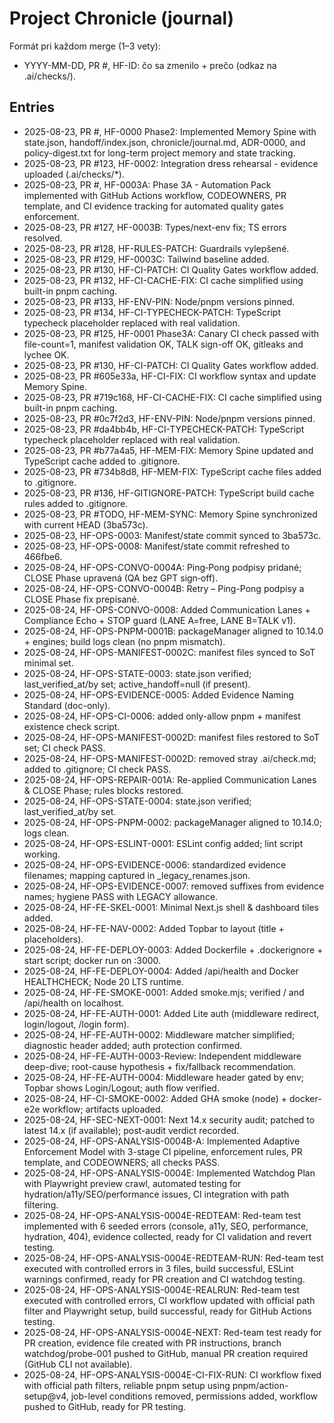 # Project Chronicle (journal)

Formát pri každom merge (1–3 vety):

- YYYY-MM-DD, PR #, HF-ID: čo sa zmenilo + prečo (odkaz na .ai/checks/).

## Entries

- 2025-08-23, PR #, HF-0000 Phase2: Implemented Memory Spine with state.json, handoff/index.json, chronicle/journal.md, ADR-0000, and policy-digest.txt for long-term project memory and state tracking.
- 2025-08-23, PR #123, HF-0002: Integration dress rehearsal - evidence uploaded (.ai/checks/\*).
- 2025-08-23, PR #, HF-0003A: Phase 3A - Automation Pack implemented with GitHub Actions workflow, CODEOWNERS, PR template, and CI evidence tracking for automated quality gates enforcement.
- 2025-08-23, PR #127, HF-0003B: Types/next-env fix; TS errors resolved.
- 2025-08-23, PR #128, HF-RULES-PATCH: Guardrails vylepšené.
- 2025-08-23, PR #129, HF-0003C: Tailwind baseline added.
- 2025-08-23, PR #130, HF-CI-PATCH: CI Quality Gates workflow added.
- 2025-08-23, PR #132, HF-CI-CACHE-FIX: CI cache simplified using built-in pnpm caching.
- 2025-08-23, PR #133, HF-ENV-PIN: Node/pnpm versions pinned.
- 2025-08-23, PR #134, HF-CI-TYPECHECK-PATCH: TypeScript typecheck placeholder replaced with real validation.
- 2025-08-23, PR #125, HF-0001 Phase3A: Canary CI check passed with file-count=1, manifest validation OK, TALK sign-off OK, gitleaks and lychee OK.
- 2025-08-23, PR #130, HF-CI-PATCH: CI Quality Gates workflow added.
- 2025-08-23, PR #605e33a, HF-CI-FIX: CI workflow syntax and update Memory Spine.
- 2025-08-23, PR #719c168, HF-CI-CACHE-FIX: CI cache simplified using built-in pnpm caching.
- 2025-08-23, PR #0c7f2d3, HF-ENV-PIN: Node/pnpm versions pinned.
- 2025-08-23, PR #da4bb4b, HF-CI-TYPECHECK-PATCH: TypeScript typecheck placeholder replaced with real validation.
- 2025-08-23, PR #b77a4a5, HF-MEM-FIX: Memory Spine updated and TypeScript cache added to .gitignore.
- 2025-08-23, PR #734b8d8, HF-MEM-FIX: TypeScript cache files added to .gitignore.
- 2025-08-23, PR #136, HF-GITIGNORE-PATCH: TypeScript build cache rules added to .gitignore.
- 2025-08-23, PR #TODO, HF-MEM-SYNC: Memory Spine synchronized with current HEAD (3ba573c).
- 2025-08-23, HF-OPS-0003: Manifest/state commit synced to 3ba573c.
- 2025-08-23, HF-OPS-0008: Manifest/state commit refreshed to 466fbe6.
- 2025-08-24, HF-OPS-CONVO-0004A: Ping‑Pong podpisy pridané; CLOSE Phase upravená (QA bez GPT sign‑off).
- 2025-08-24, HF-OPS-CONVO-0004B: Retry – Ping-Pong podpisy a CLOSE Phase fix prepísané.
- 2025-08-24, HF-OPS-CONVO-0008: Added Communication Lanes + Compliance Echo + STOP guard (LANE A=free, LANE B=TALK v1).
- 2025-08-24, HF-OPS-PNPM-0001B: packageManager aligned to 10.14.0 + engines; build logs clean (no pnpm mismatch).
- 2025-08-24, HF-OPS-MANIFEST-0002C: manifest files synced to SoT minimal set.
- 2025-08-24, HF-OPS-STATE-0003: state.json verified; last_verified_at/by set; active_handoff=null (if present).
- 2025-08-24, HF-OPS-EVIDENCE-0005: Added Evidence Naming Standard (doc-only).
- 2025-08-24, HF-OPS-CI-0006: added only-allow pnpm + manifest existence check script.
- 2025-08-24, HF-OPS-MANIFEST-0002D: manifest files restored to SoT set; CI check PASS.
- 2025-08-24, HF-OPS-MANIFEST-0002D: removed stray .ai/check.md; added to .gitignore; CI check PASS.
- 2025-08-24, HF-OPS-REPAIR-001A: Re-applied Communication Lanes & CLOSE Phase; rules blocks restored.
- 2025-08-24, HF-OPS-STATE-0004: state.json verified; last_verified_at/by set.
- 2025-08-24, HF-OPS-PNPM-0002: packageManager aligned to 10.14.0; logs clean.
- 2025-08-24, HF-OPS-ESLINT-0001: ESLint config added; lint script working.
- 2025-08-24, HF-OPS-EVIDENCE-0006: standardized evidence filenames; mapping captured in \_legacy_renames.json.
- 2025-08-24, HF-OPS-EVIDENCE-0007: removed suffixes from evidence names; hygiene PASS with LEGACY allowance.
- 2025-08-24, HF-FE-SKEL-0001: Minimal Next.js shell & dashboard tiles added.
- 2025-08-24, HF-FE-NAV-0002: Added Topbar to layout (title + placeholders).
- 2025-08-24, HF-FE-DEPLOY-0003: Added Dockerfile + .dockerignore + start script; docker run on :3000.
- 2025-08-24, HF-FE-DEPLOY-0004: Added /api/health and Docker HEALTHCHECK; Node 20 LTS runtime.
- 2025-08-24, HF-FE-SMOKE-0001: Added smoke.mjs; verified / and /api/health on localhost.
- 2025-08-24, HF-FE-AUTH-0001: Added Lite auth (middleware redirect, login/logout, /login form).
- 2025-08-24, HF-FE-AUTH-0002: Middleware matcher simplified; diagnostic header added; auth protection confirmed.
- 2025-08-24, HF-FE-AUTH-0003-Review: Independent middleware deep-dive; root-cause hypothesis + fix/fallback recommendation.
- 2025-08-24, HF-FE-AUTH-0004: Middleware header gated by env; Topbar shows Login/Logout; auth flow verified.
- 2025-08-24, HF-CI-SMOKE-0002: Added GHA smoke (node) + docker-e2e workflow; artifacts uploaded.
- 2025-08-24, HF-SEC-NEXT-0001: Next 14.x security audit; patched to latest 14.x (if available); post-audit verdict recorded.
- 2025-08-24, HF-OPS-ANALYSIS-0004B-A: Implemented Adaptive Enforcement Model with 3-stage CI pipeline, enforcement rules, PR template, and CODEOWNERS; all checks PASS.
- 2025-08-24, HF-OPS-ANALYSIS-0004E: Implemented Watchdog Plan with Playwright preview crawl, automated testing for hydration/a11y/SEO/performance issues, CI integration with path filtering.
- 2025-08-24, HF-OPS-ANALYSIS-0004E-REDTEAM: Red-team test implemented with 6 seeded errors (console, a11y, SEO, performance, hydration, 404), evidence collected, ready for CI validation and revert testing.
- 2025-08-24, HF-OPS-ANALYSIS-0004E-REDTEAM-RUN: Red-team test executed with controlled errors in 3 files, build successful, ESLint warnings confirmed, ready for PR creation and CI watchdog testing.
- 2025-08-24, HF-OPS-ANALYSIS-0004E-REALRUN: Red-team test executed with controlled errors, CI workflow updated with official path filter and Playwright setup, build successful, ready for GitHub Actions testing.
- 2025-08-24, HF-OPS-ANALYSIS-0004E-NEXT: Red-team test ready for PR creation, evidence file created with PR instructions, branch watchdog/probe-001 pushed to GitHub, manual PR creation required (GitHub CLI not available).
- 2025-08-24, HF-OPS-ANALYSIS-0004E-CI-FIX-RUN: CI workflow fixed with official path filters, reliable pnpm setup using pnpm/action-setup@v4, job-level conditions removed, permissions added, workflow pushed to GitHub, ready for PR testing.
